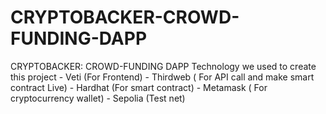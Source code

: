 # CRYPTOBACKER-CROWD-FUNDING-DAPP
CRYPTOBACKER: CROWD-FUNDING DAPP       Technology we used to create this project  - Veti (For Frontend) - Thirdweb ( For API call and make smart contract Live) - Hardhat (For smart contract) - Metamask ( For cryptocurrency wallet) - Sepolia (Test net)
